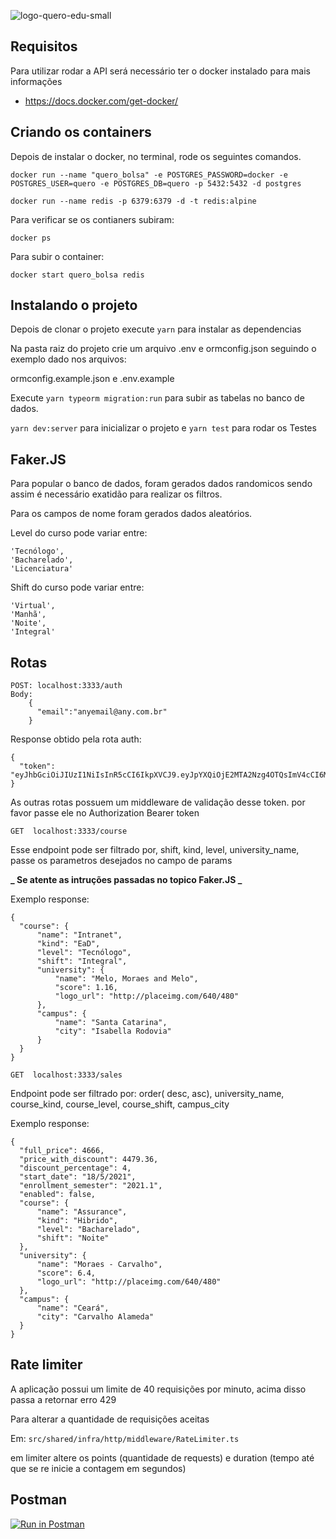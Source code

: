 ![logo-quero-edu-small](https://user-images.githubusercontent.com/1139813/90247813-c9cfc780-de0d-11ea-9a97-485a7212d9dd.png)

## Requisitos

Para utilizar rodar a API será necessário ter o docker instalado para mais informações

- https://docs.docker.com/get-docker/

## Criando os containers

Depois de instalar o docker, no terminal, rode os seguintes comandos.

```
docker run --name "quero_bolsa" -e POSTGRES_PASSWORD=docker -e POSTGRES_USER=quero -e POSTGRES_DB=quero -p 5432:5432 -d postgres
```

```
docker run --name redis -p 6379:6379 -d -t redis:alpine
```

Para verificar se os contianers subiram:

```
docker ps
```

Para subir o container:

```
docker start quero_bolsa redis
```

## Instalando o projeto

Depois de clonar o projeto execute `yarn` para instalar as dependencias

Na pasta raiz do projeto crie um arquivo .env e ormconfig.json seguindo o exemplo dado nos arquivos:

ormconfig.example.json e .env.example

Execute `yarn typeorm migration:run` para subir as tabelas no banco de dados.

`yarn dev:server` para inicializar o projeto e `yarn test` para rodar os Testes

## Faker.JS

Para popular o banco de dados, foram gerados dados randomicos sendo assim é necessário exatidão para realizar os filtros.

Para os campos de nome foram gerados dados aleatórios.

Level do curso pode variar entre:

```
'Tecnólogo',
'Bacharelado',
'Licenciatura'
```

Shift do curso pode variar entre:

```
'Virtual',
'Manhã',
'Noite',
'Integral'
```

## Rotas

```
POST: localhost:3333/auth
Body:
    {
      "email":"anyemail@any.com.br"
    }
```

Response obtido pela rota auth:

```
{
  "token": "eyJhbGciOiJIUzI1NiIsInR5cCI6IkpXVCJ9.eyJpYXQiOjE2MTA2Nzg4OTQsImV4cCI6MTYxMDg1MTY5NCwic3ViIjoiSSBob3BlIHlvdSBndXlzIGxpa2UgdGhpcyBhcHBsaWNhdGlvbiB0aGF0IHdhcyBhIHBsZWFzdXJlIHRvIGNyZWF0ZSA6RCJ9.J69hk7JpJxUnFcQ6zEdIE3bcM6ztqIqYOW7Udp3P8wQ"
}
```

As outras rotas possuem um middleware de validação desse token. por favor passe ele no Authorization Bearer token

```
GET  localhost:3333/course
```

Esse endpoint pode ser filtrado por, shift, kind, level, university_name, passe os parametros desejados no campo de params

**_ Se atente as intruções passadas no topico Faker.JS _**

Exemplo response:

```
{
  "course": {
      "name": "Intranet",
      "kind": "EaD",
      "level": "Tecnólogo",
      "shift": "Integral",
      "university": {
          "name": "Melo, Moraes and Melo",
          "score": 1.16,
          "logo_url": "http://placeimg.com/640/480"
      },
      "campus": {
          "name": "Santa Catarina",
          "city": "Isabella Rodovia"
      }
  }
}
```

```
GET  localhost:3333/sales
```

Endpoint pode ser filtrado por: order( desc, asc), university_name, course_kind, course_level, course_shift, campus_city

Exemplo response:

```
{
  "full_price": 4666,
  "price_with_discount": 4479.36,
  "discount_percentage": 4,
  "start_date": "18/5/2021",
  "enrollment_semester": "2021.1",
  "enabled": false,
  "course": {
      "name": "Assurance",
      "kind": "Hibrido",
      "level": "Bacharelado",
      "shift": "Noite"
  },
  "university": {
      "name": "Moraes - Carvalho",
      "score": 6.4,
      "logo_url": "http://placeimg.com/640/480"
  },
  "campus": {
      "name": "Ceará",
      "city": "Carvalho Alameda"
  }
}
```

## Rate limiter

A aplicação possui um limite de 40 requisições por minuto, acima disso passa a retornar erro 429

Para alterar a quantidade de requisições aceitas

Em: `src/shared/infra/http/middleware/RateLimiter.ts`

em limiter altere os points (quantidade de requests) e duration (tempo até que se re inicie a contagem em segundos)

## Postman


[![Run in Postman](https://run.pstmn.io/button.svg)](https://app.getpostman.com/run-collection/86b4cbf2a08b6a9eb02e)


